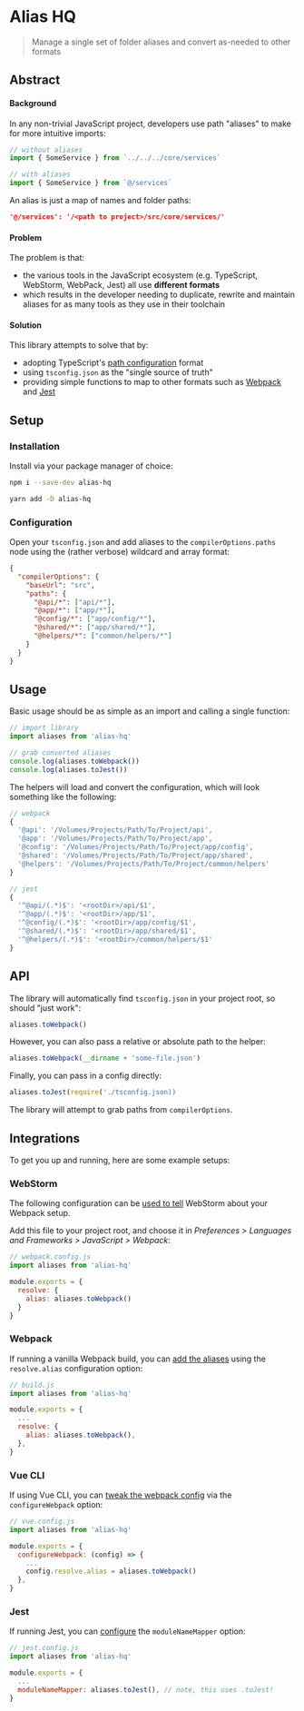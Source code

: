 # Alias HQ 

> Manage a single set of folder aliases and convert as-needed to other formats

## Abstract

#### Background

In any non-trivial JavaScript project, developers use path "aliases" to make for more intuitive imports:

```js
// without aliases
import { SomeService } from `../../../core/services`
```
```js
// with aliases
import { SomeService } from `@/services`
```

An alias is just a map of names and folder paths:

```json
'@/services': '/<path to project>/src/core/services/'
```

#### Problem

The problem is that:

- the various tools in the JavaScript ecosystem (e.g. TypeScript, WebStorm, WebPack, Jest) all use **different formats** 
- which results in the developer needing to duplicate, rewrite and maintain aliases for as many tools as they use in their toolchain

#### Solution

This library attempts to solve that by:

- adopting TypeScript's [path configuration](https://www.typescriptlang.org/docs/handbook/module-resolution.html#path-mapping) format
- using `tsconfig.json` as the "single source of truth"
- providing simple functions to map to other formats such as [Webpack](https://webpack.js.org/) and [Jest](https://jestjs.io/)

## Setup

### Installation

Install via your package manager of choice:

```bash
npm i --save-dev alias-hq
```
```bash
yarn add -D alias-hq
```

### Configuration

Open your `tsconfig.json` and add aliases to the `compilerOptions.paths` node using the (rather verbose) wildcard and array format:

```json
{
  "compilerOptions": {
    "baseUrl": "src",
    "paths": {
      "@api/*": ["api/*"],
      "@app/*": ["app/*"],
      "@config/*": ["app/config/*"],
      "@shared/*": ["app/shared/*"],
      "@helpers/*": ["common/helpers/*"]
    }
  }
}
```

## Usage

Basic usage should be as simple as an import and calling a single function:

```js
// import library
import aliases from 'alias-hq'

// grab converted aliases
console.log(aliases.toWebpack())
console.log(aliases.toJest())
```

The helpers will load and convert the configuration, which will look something like the following:

```js
// webpack
{
  '@api': '/Volumes/Projects/Path/To/Project/api',
  '@app': '/Volumes/Projects/Path/To/Project/app',
  '@config': '/Volumes/Projects/Path/To/Project/app/config',
  '@shared': '/Volumes/Projects/Path/To/Project/app/shared',
  '@helpers': '/Volumes/Projects/Path/To/Project/common/helpers'
}
```
```js
// jest
{
  '^@api/(.*)$': '<rootDir>/api/$1',
  '^@app/(.*)$': '<rootDir>/app/$1',
  '^@config/(.*)$': '<rootDir>/app/config/$1',
  '^@shared/(.*)$': '<rootDir>/app/shared/$1',
  '^@helpers/(.*)$': '<rootDir>/common/helpers/$1'
}
```

## API

The library will automatically find `tsconfig.json` in your project root, so should "just work":

```js
aliases.toWebpack()
```
However, you can also pass a relative or absolute path to the helper:
```js
aliases.toWebpack(__dirname + 'some-file.json')
```
Finally, you can pass in a config directly:
```js
aliases.toJest(require('./tsconfig.json))
```

The library will attempt to grab paths from `compilerOptions`.

## Integrations

To get you up and running, here are some example setups:

### WebStorm

The following configuration can be [used to tell](https://www.jetbrains.com/help/webstorm/using-webpack.html#webpack_module_resolution) WebStorm about your Webpack setup.

Add this file to your project root, and choose it in *Preferences > Languages and Frameworks > JavaScript > Webpack*:

```js
// webpack.config.js
import aliases from 'alias-hq'

module.exports = {
  resolve: {
    alias: aliases.toWebpack()
  }
}
```

### Webpack

If running a vanilla Webpack build, you can [add the aliases](https://webpack.js.org/configuration/resolve/#resolvealias) using the `resolve.alias` configuration option:

```js
// build.js
import aliases from 'alias-hq'

module.exports = {
  ...
  resolve: {
    alias: aliases.toWebpack(),
  },
}
```
### Vue CLI

If using Vue CLI, you can [tweak the webpack config](https://cli.vuejs.org/guide/webpack.html#simple-configuration) via the `configureWebpack` option:

```js
// vue.config.js
import aliases from 'alias-hq'

module.exports = {
  configureWebpack: (config) => {
    ...
    config.resolve.alias = aliases.toWebpack()
  },
}
```

### Jest

If running Jest, you can [configure](https://jestjs.io/docs/en/configuration#modulenamemapper-objectstring-string--arraystring) the `moduleNameMapper` option:

```js
// jest.config.js
import aliases from 'alias-hq'

module.exports = {
  ...
  moduleNameMapper: aliases.toJest(), // note, this uses .toJest!
}
```


